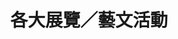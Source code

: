 ---
title: '各大展覽／藝文活動'
pictures: '["https://raw.githubusercontent.com/chyushya/cms-content/main/content/resources/images/1648675487621-2142-1581-S__548511779.jpg","https://raw.githubusercontent.com/chyushya/cms-content/main/content/resources/images/1648675487718-1477-1108-6734.jpg","https://raw.githubusercontent.com/chyushya/cms-content/main/content/resources/images/1648675488434-9548-7081-2018%E4%BA%9E%E5%A4%AA%E9%A2%A8%E6%BF%95%E7%97%85%E9%86%AB%E5%AD%B8%E6%9C%83.jpg","https://raw.githubusercontent.com/chyushya/cms-content/main/content/resources/images/1648675487530-2364-1774-S__374808589.jpg","https://raw.githubusercontent.com/chyushya/cms-content/main/content/resources/images/1648675488839-2592-1944-DSC00304.JPG","https://raw.githubusercontent.com/chyushya/cms-content/main/content/resources/images/1648675489128-9698-7391-2018%E5%8F%B0%E5%8C%97%E5%9C%8B%E9%9A%9B%E6%99%BA%E6%85%A7%E6%A9%9F%E6%A2%B0%E6%9A%A8%E6%99%BA%E6%85%A7%E8%A3%BD%E9%80%A0%E5%B1%95.jpg","https://raw.githubusercontent.com/chyushya/cms-content/main/content/resources/images/1648675489994-9504-7350-OK.jpg","https://raw.githubusercontent.com/chyushya/cms-content/main/content/resources/images/1648675487864-2038-1447-IMG_1280.JPG","https://raw.githubusercontent.com/chyushya/cms-content/main/content/resources/images/1648675487772-2013-1536-9209%E7%A7%8B%E6%94%B6%E6%9C%88%E5%9C%93%E6%85%B6%E5%9C%98%E5%9C%93%20(30).JPG","https://raw.githubusercontent.com/chyushya/cms-content/main/content/resources/images/1648675487361-2364-1774-S__361996290.jpg","https://raw.githubusercontent.com/chyushya/cms-content/main/content/resources/images/1648675488236-2951-2093-2018%E9%AB%98%E9%9B%84%E5%B8%82%E6%97%85%E8%A1%8C%E5%85%AC%E6%9C%83%E5%86%AC%E5%AD%A3%E5%9C%8B%E9%9A%9B%E6%97%85%E5%B1%95.jpg","https://raw.githubusercontent.com/chyushya/cms-content/main/content/resources/images/1648675488091-2589-2011-%E7%BE%8E%E8%A1%93%E9%A4%A8%E8%B2%A8%E6%AB%83%E8%97%9D%E8%A1%93%E7%AF%80.jpg"]'
---